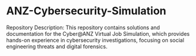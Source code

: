 # ANZ-Cybersecurity-Simulation
Repository Description: This repository contains solutions and documentation for the Cyber@ANZ Virtual Job Simulation, which provides hands-on experience in cybersecurity investigations, focusing on social engineering threats and digital forensics.
